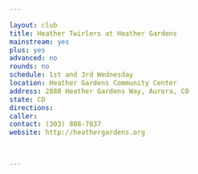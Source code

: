 ```yaml
---

layout: club
title: Heather Twirlers at Heather Gardens
mainstream: yes
plus: yes
advanced: no
rounds: no
schedule: 1st and 3rd Wednesday
location: Heather Gardens Community Center
address: 2888 Heather Gardens Way, Aurora, CO
state: CO
directions: 
caller: 
contact: (303) 808-7837
website: http://heathergardens.org



---
```


